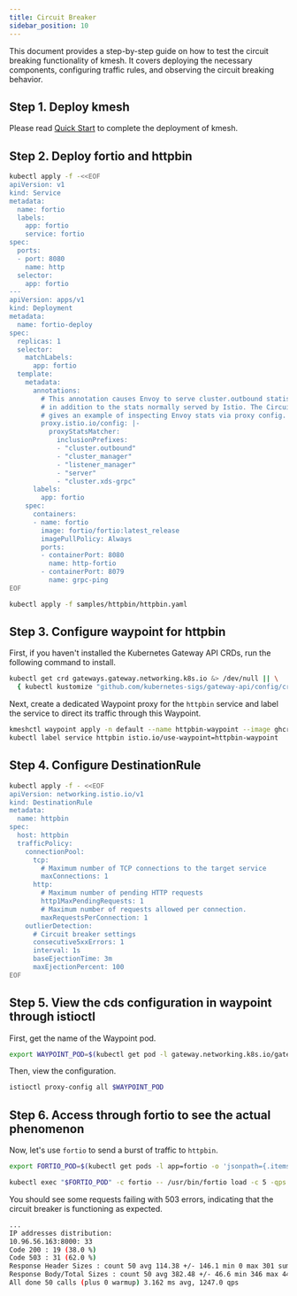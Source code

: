 ```yaml
--- 
title: Circuit Breaker
sidebar_position: 10
---
```


This document provides a step-by-step guide on how to test the circuit breaking functionality of kmesh. It covers deploying the necessary components, configuring traffic rules, and observing the circuit breaking behavior.

## Step 1. Deploy kmesh

Please read [Quick Start](https://kmesh.net/docs/setup/quick-start) to complete the deployment of kmesh.

## Step 2. Deploy fortio and httpbin

``` sh
kubectl apply -f -<<EOF
apiVersion: v1
kind: Service
metadata:
  name: fortio
  labels:
    app: fortio
    service: fortio
spec:
  ports:
  - port: 8080
    name: http
  selector:
    app: fortio
---
apiVersion: apps/v1
kind: Deployment
metadata:
  name: fortio-deploy
spec:
  replicas: 1
  selector:
    matchLabels:
      app: fortio
  template:
    metadata:
      annotations:
        # This annotation causes Envoy to serve cluster.outbound statistics via 15000/stats
        # in addition to the stats normally served by Istio. The Circuit Breaking example task
        # gives an example of inspecting Envoy stats via proxy config.
        proxy.istio.io/config: |-
          proxyStatsMatcher:
            inclusionPrefixes:
            - "cluster.outbound"
            - "cluster_manager"
            - "listener_manager"
            - "server"
            - "cluster.xds-grpc"
      labels:
        app: fortio
    spec:
      containers:
      - name: fortio
        image: fortio/fortio:latest_release
        imagePullPolicy: Always
        ports:
        - containerPort: 8080
          name: http-fortio
        - containerPort: 8079
          name: grpc-ping
EOF
```

```sh
kubectl apply -f samples/httpbin/httpbin.yaml
```

## Step 3. Configure waypoint for httpbin

First, if you haven't installed the Kubernetes Gateway API CRDs, run the following command to install.

``` sh
kubectl get crd gateways.gateway.networking.k8s.io &> /dev/null || \
  { kubectl kustomize "github.com/kubernetes-sigs/gateway-api/config/crd/experimental?ref=444631bfe06f3bcca5d0eadf1857eac1d369421d" | kubectl apply -f -; }
```

Next, create a dedicated Waypoint proxy for the `httpbin` service and label the service to direct its traffic through this Waypoint.

```sh
kmeshctl waypoint apply -n default --name httpbin-waypoint --image ghcr.io/kmesh-net/waypoint:latest
kubectl label service httpbin istio.io/use-waypoint=httpbin-waypoint
```

## Step 4. Configure DestinationRule

```sh
kubectl apply -f - <<EOF
apiVersion: networking.istio.io/v1
kind: DestinationRule
metadata:
  name: httpbin
spec:
  host: httpbin
  trafficPolicy:
    connectionPool:
      tcp:
        # Maximum number of TCP connections to the target service
        maxConnections: 1
      http:
        # Maximum number of pending HTTP requests
        http1MaxPendingRequests: 1
        # Maximum number of requests allowed per connection.
        maxRequestsPerConnection: 1
    outlierDetection:
      # Circuit breaker settings
      consecutive5xxErrors: 1
      interval: 1s
      baseEjectionTime: 3m
      maxEjectionPercent: 100
EOF
```

## Step 5. View the cds configuration in waypoint through istioctl

First, get the name of the Waypoint pod.

```sh
export WAYPOINT_POD=$(kubectl get pod -l gateway.networking.k8s.io/gateway-name=httpbin-waypoint -o jsonpath='{.items[0].metadata.name}')
```

Then, view the configuration.

```sh
istioctl proxy-config all $WAYPOINT_POD 
```

## Step 6. Access through fortio to see the actual phenomenon

Now, let's use `fortio` to send a burst of traffic to `httpbin`.

```sh
export FORTIO_POD=$(kubectl get pods -l app=fortio -o 'jsonpath={.items[0].metadata.name}')

kubectl exec "$FORTIO_POD" -c fortio -- /usr/bin/fortio load -c 5 -qps 0 -n 50 -loglevel Warning http://httpbin:8000/get
```

You should see some requests failing with 503 errors, indicating that the circuit breaker is functioning as expected.

```sh
...
IP addresses distribution:
10.96.56.163:8000: 33
Code 200 : 19 (38.0 %)
Code 503 : 31 (62.0 %)
Response Header Sizes : count 50 avg 114.38 +/- 146.1 min 0 max 301 sum 5719
Response Body/Total Sizes : count 50 avg 382.48 +/- 46.6 min 346 max 442 sum 19124
All done 50 calls (plus 0 warmup) 3.162 ms avg, 1247.0 qps
```
